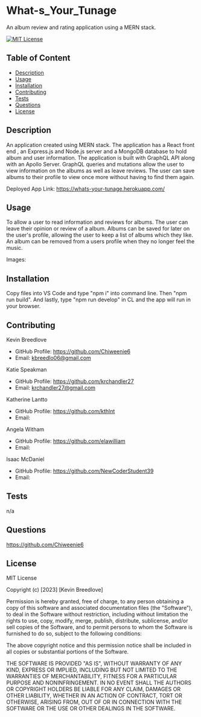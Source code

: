 # What-s_Your_Tunage
An album review and rating application using a MERN stack.


[![MIT License](https://img.shields.io/badge/License-MIT-blue)]((https://opensource.org/licenses/MIT))

## Table of Content
  - [Description](#Description)
  - [Usage](#Usage)
  - [Installation](#Installation)
  - [Contributing](#Contributing)
  - [Tests](#Tests)
  - [Questions](#Questions)
  - [License](#License)

## Description
An application created using MERN stack. The application has a React front end , an Express.js and Node.js server and a MongoDB database to hold album and user information. The application is built with GraphQL API along with an Apollo Server. GraphQL queries and mutations allow the user to view information on the albums as well as leave reviews. The user can save albums to their profile to view once more without having to find them again.
  
  Deployed App Link:  https://whats-your-tunage.herokuapp.com/


## Usage  
To allow a user to read information and reviews for albums. The user can leave their opinion or review of a album. Albums can be saved for later on the user's profile, allowing the user to keep a list of albums which they like. An album can be removed from a users profile when they no longer feel the music.
  
  Images: 




## Installation
  Copy files into VS Code and type "npm i" into command line. Then "npm run build". And lastly, type "npm run develop" in CL and the app will run in your browser.

## Contributing
  Kevin Breedlove
* GitHub Profile: https://github.com/Chiweenie6
* Email: kbreedlo06@gmail.com

Katie Speakman
* GitHub Profile: https://github.com/krchandler27
* Email: krchandler27@gmail.com

Katherine Lantto
* GitHub Profile: https://github.com/kthlnt
* Email: 

Angela Witham
* GitHub Profile: https://github.com/elawilliam
* Email: 

Isaac McDaniel
* GitHub Profile: https://github.com/NewCoderStudent39
* Email:



## Tests
  n/a

## Questions
  https://github.com/Chiweenie6  

## License
  MIT License

Copyright (c) [2023] [Kevin Breedlove]

Permission is hereby granted, free of charge, to any person obtaining a copy
of this software and associated documentation files (the "Software"), to deal
in the Software without restriction, including without limitation the rights
to use, copy, modify, merge, publish, distribute, sublicense, and/or sell
copies of the Software, and to permit persons to whom the Software is
furnished to do so, subject to the following conditions:

The above copyright notice and this permission notice shall be included in all
copies or substantial portions of the Software.

THE SOFTWARE IS PROVIDED "AS IS", WITHOUT WARRANTY OF ANY KIND, EXPRESS OR
IMPLIED, INCLUDING BUT NOT LIMITED TO THE WARRANTIES OF MERCHANTABILITY,
FITNESS FOR A PARTICULAR PURPOSE AND NONINFRINGEMENT. IN NO EVENT SHALL THE
AUTHORS OR COPYRIGHT HOLDERS BE LIABLE FOR ANY CLAIM, DAMAGES OR OTHER
LIABILITY, WHETHER IN AN ACTION OF CONTRACT, TORT OR OTHERWISE, ARISING FROM,
OUT OF OR IN CONNECTION WITH THE SOFTWARE OR THE USE OR OTHER DEALINGS IN THE
SOFTWARE.
